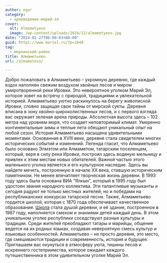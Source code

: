```yaml
---
author: egor
category:
  - краеведение-марий-эл
cover:
  alt: Almametyevo
  image: /wp-content/uploads/2024/12/almametyevo.jpg
date: "2024-01-27T06:00:03+00:00"
guid: https://www.mariel.ru/?p=1648
tag:
  - моркинский-район
title: Алмаметьево
url: /almametevo/

---
```

Добро пожаловать в Алмаметьево – укромную деревню, где каждый вздох наполнен свежим воздухом хвойных лесов и миром умиротворенной реки Ировки. Это невероятное уголком Марий Эл, которое зовет на встречу с природой, традициями и увлекательной историей.
Алмаметьево уютно раскинулось на берегу живописной Ировки, словно защищая свои тайны от мирской суеты. Деревня вписана в зону хвойно-широколиственных лесов, и с первого взгляда вас окружает зеленая арена природы. Абсолютная высота здесь – 102 метра над уровнем моря, что создает неповторимый климат. Умеренно континентальные зимы и теплые лета обещают уникальный опыт на любой сезон.
История Алмаметьево насыщена удивительными моментами. Основанная в XVIII веке, деревня стала свидетелем многих исторических событий и изменений. Легенда гласит, что Алмаметьево было основано Элмэтом или Алмаметом, татарским поселенцем, который, веря в силу реки Ировки, построил здесь водяную мельницу и привлек к этим местам новых обитателей.
Важной частью этого маленького уголка является и его культурное наследие. Здесь вы найдете мечеть, построенную в начале XX века, ставшую историческим памятником.
Не менее впечатляет творческая жизнь деревни. В 1993 году здесь была основана ВИА "Ялкын", который в 1995 году был удостоен звания народного коллектива. Эти талантливые музыканты и сегодня радуют не только местных жителей, но и победами на республиканских конкурсах татарской песни.
Также, Алмаметьево гордится школой, которая с 1870 года обеспечивает качественное образование. [Школа](/shkola_yunogo_istorika/) стала душой деревни, и её здание, построенное в 1987 году, наполняется смехом и знаниями детей каждый день.
В этом уникальном уголке республики соседствуют разные культуры и традиции. Среди жителей преобладают татары и марийцы, общение ведется на их родных языках, создавая невероятную смесь культур и языковых особенностей.
Алмаметьево – не просто деревня, это место, где смешиваются традиции и современность, история и будущее. Приглашаем вас окунуться в атмосферу уюта, тишины лесов и искреннего гостеприимства, которое ожидает каждого путешественника в этом удивительном уголке Марий Эл.
